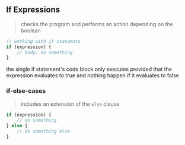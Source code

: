 ## If Expressions
> checks the program and performs an action depending on the boolean
```js
// working with if statemnts
if (expression) {
    // body: do something
}
```

the single if statement's code block only executes provided that the expression evaluates to true and nothing happen if it evaluates to false

### if-else-cases
> includes an extension of the `else` clause
```js
if (expression) {    
    // do something
} else {
    // do something else
}
```
